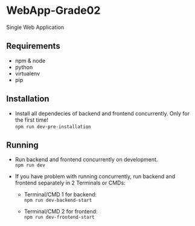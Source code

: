 # WebApp-Grade02

Single Web Application

## Requirements
- npm & node
- python
- virtualenv
- pip

## Installation
- Install all dependecies of backend and frontend concurrently. Only for the first time!<br>
    `npm run dev-pre-installation`

## Running
- Run backend and frontend concurrently on development.<br>
    `npm run dev`
 
- If you have problem with running concurrently, run backend and frontend separately in 2 Terminals or CMDs:
    - Terminal/CMD 1 for backend:<br>
    `npm run dev-backend-start`
    
    - Terminal/CMD 2 for frontend:<br>
    `npm run dev-frontend-start`
